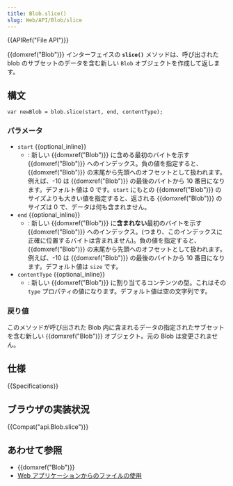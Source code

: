 ```yaml
---
title: Blob.slice()
slug: Web/API/Blob/slice
---
```


{{APIRef("File API")}}

{{domxref("Blob")}} インターフェイスの **`slice()`** メソッドは、呼び出された blob のサブセットのデータを含む新しい `Blob` オブジェクトを作成して返します。

## 構文

```
var newBlob = blob.slice(start, end, contentType);
```

### パラメータ

- `start` {{optional_inline}}
  - : 新しい {{domxref("Blob")}} に含める最初のバイトを示す {{domxref("Blob")}} へのインデックス。負の値を指定すると、{{domxref("Blob")}} の末尾から先頭へのオフセットとして扱われます。例えば、-10 は {{domxref("Blob")}} の最後のバイトから 10 番目になります。デフォルト値は 0 です。`start` にもとの {{domxref("Blob")}} のサイズよりも大きい値を指定すると、返される {{domxref("Blob")}} のサイズは 0 で、データは何も含まれません。
- `end` {{optional_inline}}
  - : 新しい {{domxref("Blob")}} に**含まれない**最初のバイトを示す {{domxref("Blob")}} へのインデックス。(つまり、このインデックスに正確に位置するバイトは含まれません)。負の値を指定すると、{{domxref("Blob")}} の末尾から先頭へのオフセットとして扱われます。例えば、-10 は {{domxref("Blob")}} の最後のバイトから 10 番目になります。デフォルト値は `size` です。
- `contentType` {{optional_inline}}
  - : 新しい {{domxref("Blob")}} に割り当てるコンテンツの型。これはその `type` プロパティの値になります。デフォルト値は空の文字列です。

### 戻り値

このメソッドが呼び出された Blob 内に含まれるデータの指定されたサブセットを含む新しい {{domxref("Blob")}} オブジェクト。元の Blob は変更されません。

## 仕様

{{Specifications}}

## ブラウザの実装状況

{{Compat("api.Blob.slice")}}

## あわせて参照

- {{domxref("Blob")}}
- [Web アプリケーションからのファイルの使用](/ja/docs/Web/API/File_API/Using_files_from_web_applications)
